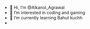 - 👋 Hi, I’m @Alkanol_Agrawal
- 👀 I’m interested in coding and gaming
- 🌱 I’m currently learning Bahut kuchh
- 


<!---
AlkanolAgrawal/AlkanolAgrawal is a ✨ special ✨ repository because its `README.md` (this file) appears on your GitHub profile.
You can click the Preview link to take a look at your changes.
--->
